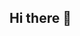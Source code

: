 ## Hi there 👋

<!--
**AbdallahDaal/AbdallahDaal** is a ✨ _special_ ✨ repository because its `README.md` (this file) appears on your GitHub profile.

Here are some ideas to get you started:

- 🔭 I’m currently working on some projects on a Qwasar Silicon Valley platform.
- 🌱 I’m currently learning Machine learning with Python.
- 👯 I’m looking to collaborate on some projects on Machine learing projects
- 🤔 I’m looking for help wit a few of my projects.
- 💬 Ask me about my goals.  
- 📫 How to reach me: My Gmail is abdallerh17@gmail.com, My Linkedin is linkedin.com/in/abdallah-daallb32b35214
- 😄 Pronouns: He/Him
- ⚡ Fun fact: I've wanted to be a Robotics Engineer from a very young age.
-->
